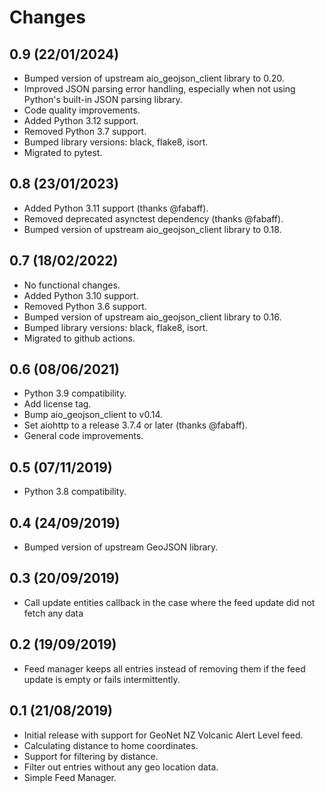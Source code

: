 # Changes

## 0.9 (22/01/2024)
* Bumped version of upstream aio_geojson_client library to 0.20.
* Improved JSON parsing error handling, especially when not using Python's built-in JSON parsing library.
* Code quality improvements.
* Added Python 3.12 support.
* Removed Python 3.7 support.
* Bumped library versions: black, flake8, isort.
* Migrated to pytest.

## 0.8 (23/01/2023)
* Added Python 3.11 support (thanks @fabaff).
* Removed deprecated asynctest dependency (thanks @fabaff).
* Bumped version of upstream aio_geojson_client library to 0.18.

## 0.7 (18/02/2022)
* No functional changes.
* Added Python 3.10 support.
* Removed Python 3.6 support.
* Bumped version of upstream aio_geojson_client library to 0.16.
* Bumped library versions: black, flake8, isort.
* Migrated to github actions.

## 0.6 (08/06/2021)
* Python 3.9 compatibility.
* Add license tag.
* Bump aio_geojson_client to v0.14.
* Set aiohttp to a release 3.7.4 or later (thanks @fabaff).
* General code improvements.

## 0.5 (07/11/2019)
* Python 3.8 compatibility.

## 0.4 (24/09/2019)
* Bumped version of upstream GeoJSON library.

## 0.3 (20/09/2019)
* Call update entities callback in the case where the feed update did not 
  fetch any data

## 0.2 (19/09/2019)
* Feed manager keeps all entries instead of removing them if the feed 
  update is empty or fails intermittently.

## 0.1 (21/08/2019)
* Initial release with support for GeoNet NZ Volcanic Alert Level feed.
* Calculating distance to home coordinates.
* Support for filtering by distance.
* Filter out entries without any geo location data.
* Simple Feed Manager.
